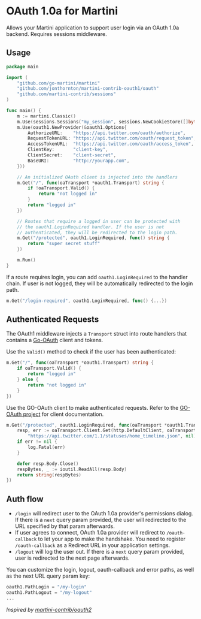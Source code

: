 # OAuth 1.0a for Martini

Allows your Martini application to support user login via an OAuth 1.0a backend. Requires sessions middleware. 


## Usage

```go
package main

import (
	"github.com/go-martini/martini"
	"github.com/jonthornton/martini-contrib-oauth1/oauth"
	"github.com/martini-contrib/sessions"
)

func main() {
	m := martini.Classic()
	m.Use(sessions.Sessions("my_session", sessions.NewCookieStore([]byte("secret123"))))
	m.Use(oauth1.NewProvider(&oauth1.Options{
		AuthorizeURL:    "https://api.twitter.com/oauth/authorize",
		RequestTokenURL: "https://api.twitter.com/oauth/request_token",
		AccessTokenURL:  "https://api.twitter.com/oauth/access_token",
		ClientKey:       "client-key",
		ClientSecret:    "client-secret",
		BaseURI:         "http://yourapp.com",
	}))

	// An initialized OAuth client is injected into the handlers
	m.Get("/", func(oaTransport *oauth1.Transport) string {
		if !oaTransport.Valid() {
			return "not logged in"
		}
		return "logged in"
	})

	// Routes that require a logged in user can be protected with
	// the oauth1.LoginRequired handler. If the user is not
	// authenticated, they will be redirected to the login path.
	m.Get("/protected", oauth1.LoginRequired, func() string {
		return "super secret stuff"
	})

	m.Run()
}
```

If a route requires login, you can add `oauth1.LoginRequired` to the handler chain. If user is not logged, they will be automatically redirected to the login path.

```go
m.Get("/login-required", oauth1.LoginRequired, func() {...})
```

## Authenticated Requests

The OAuth1 middleware injects a `Transport` struct into route handlers that contains a [Go-OAuth](https://github.com/garyburd/go-oauth) client and tokens.

Use the `Valid()` method to check if the user has been authenticated:

```go
m.Get("/", func(oaTransport *oauth1.Transport) string {
	if oaTransport.Valid() {
		return "logged in"
	} else {
		return "not logged in"
	}
})
```

Use the GO-OAuth client to make authenticated requests. Refer to the [GO-OAuth project](https://github.com/garyburd/go-oauth) for client documentation.

```go
m.Get("/protected", oauth1.LoginRequired, func(oaTransport *oauth1.Transport) string {
	resp, err := oaTransport.Client.Get(http.DefaultClient, oaTransport.Token,
		"https://api.twitter.com/1.1/statuses/home_timeline.json", nil)
	if err != nil {
		log.Fatal(err)
	}

	defer resp.Body.Close()
	respBytes, _ := ioutil.ReadAll(resp.Body)
	return string(respBytes)
})
```

## Auth flow

* `/login` will redirect user to the OAuth 1.0a provider's permissions dialog. If there is a `next` query param provided, the user will redirected to the URL specified by that param afterwards.
* If user agrees to connect, OAuth 1.0a provider will redirect to `/oauth-callback` to let your app to make the handshake. You need to register `/oauth-callback` as a Redirect URL in your application settings.
* `/logout` will log the user out. If there is a `next` query param provided, user is redirected to the next page afterwards.

You can customize the login, logout, oauth-callback and error paths, as well as the next URL query param key:

```go
oauth1.PathLogin = "/my-login"
oauth1.PathLogout = "/my-logout"
...
```

*Inspired by [martini-contrib/oauth2](https://github.com/martini-contrib/oauth2)*
